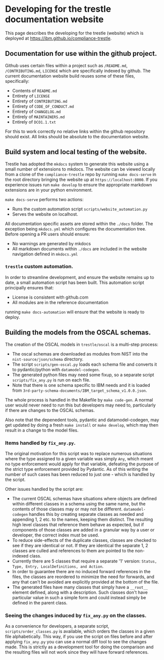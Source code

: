 # Developing for the trestle documentation website

This page describes the developing for the trestle (website) which is deployed at https://ibm.github.io/compliance-trestle.

## Documentation for use within the github project.

Github uses certain files within a project such as `/README.md`, `/CONTRIBUTING.md`, `LICENSE` which are specifically
indexed by github.
The current documentation website build reuses some of these files, specifically:

- Contents of `README.md`
- Entirety of `LICENSE`
- Entirety of `CONTRIBUTING.md`
- Entirety of `CODE_OF_CONDUCT.md`
- Entirety of `CHANGELOG.md`
- Entirely of `MAINTAINERS.md`
- Entirely of `DCO1.1.txt`

For this to work correctly no relative links within the github repository should exist. All links should be absolute to
the documentation website.

## Build system and local testing of the website.

Trestle has adopted the `mkdocs` system to generate this website using a small number of extensions to mkdocs. The
website can be viewed locally from a clone of the `compliance-trestle` repo by running `make docs-serve` in the root
directory bringing the website up at `https://localhost:8000`. If you experience issues run `make develop` to ensure the
appropriate markdown extensions are in your python environment.

`make docs-serve` performs two actions:

- Runs the custom automation script `scripts/website_automation.py`
- Serves the website on localhost.

All documentation specific assets are stored within the `./docs` folder. The exception being `mkdocs.yml` which configures the
documentation tree. Before opening a PR users should ensure:

- No warnings are generated by mkdocs
- All markdown documents within `./docs` are included in the website navigation defined in `mkdocs.yml`

### `trestle` custom automation.

In order to streamline development, and ensure the website remains up to date, a small automation script has been built.
This automation script principally ensures that:

- License is consistent with github.com
- All modules are in the reference documentation

running `make docs-automation` will ensure that the website is ready to deploy.

## Building the models from the OSCAL schemas.

The creation of the OSCAL models in `trestle/oscal` is a multi-step process:

- The oscal schemas are downloaded as modules from NIST into the `nist-source/json/schema` directory.
- The script `scripts/gen-oscal.py` loads each schema file and converts it to pydantic/python with `datamodel-codegen`.
- The generated python files may need some fixup, so a separate script `scripts/fix_any.py` is run on each file.
- Note that there is one schema specific to IBM needs and it is loaded from `3rd-party-schema-documents/IBM_target_schema_v1.0.0.json`.

The whole process is handled in the Makefile by `make code-gen`.  A normal user would never need to run this but developers may need to, particularly if there are changes to the OSCAL schemas.

Also note that the depenedent tools, pydantic and datamodel-codegen, may get updated by doing a fresh `make install` or `make develop`, which may then result in a change to the model files.

### Items handled by `fix_any.py`.

The original motivation for this script was to replace numerous situations where the type assigned to a given variable was simply `Any`, which meant no type enforcement would apply for that variable, defeating the purpose of the strict type enforcement provided by Pydantic.  As of this writing the number of such cases has been reduced to just one - which is handled by the script.

Other issues handled by the script are:

- The current OSCAL schemas have situations where objects are defined within different classes in a schema using the same name, but the contents of those classes may or may not be different.  `datamodel-codegen` handles this by creating separate classes as needed and appending 1, 2 etc. to the names, keeping them distinct.  The resulting high level classes that reference them behave as expected, but if components of those classes are added in a granular way by a user or developer, the correct index must be used.
- To reduce side-effects of the duplicate classes, classes are checked to see if they are identical or not.  If they are identical the separate 1, 2 classes are culled and references to them are pointed to the non-indexed class.
- Currently there are 5 classes that require a separate '1' version: `Status, Type, Entry, LocalDefinitions, and Action`.
- In order to guarantee there are no induced forward references in the files, the classes are reordered to minimize the need for forwards, and any that can't be avoided are explicitly provided at the bottom of the file.
- The generated files have many classes that simply have a `__root__` element defined, along with a description.  Such classes don't have particular value in such a simple form and could instead simply be defined in the parent class.

### Seeing the changes induced by `fix_any.py` on the classes.

As a convenience for developers, a separate script, `scripts/order_classes.py` is available, which orders the classes in a given file alphabetically.  This way, if you use the script on files before and after applying `fix_any.py` you can use a normal diff tool to see the changes made.  This is strictly as a development tool for doing the comparison and the resulting files will not work since they will have forward references.
